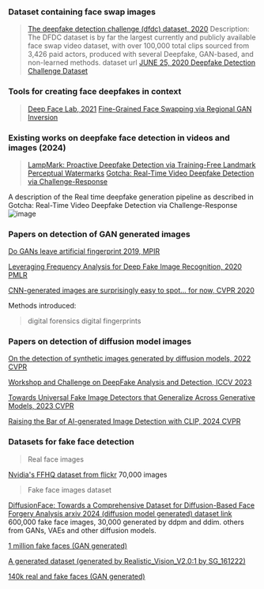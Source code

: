 ### Dataset containing face swap images
> [The deepfake detection challenge (dfdc) dataset, 2020](https://scholar.google.com/scholar_url?url=https://arxiv.org/abs/2006.07397&hl=en&sa=T&oi=gsr-r&ct=res&cd=0&d=16751943499163002168&ei=HI5CZ9rAIeG86rQP-4Db8Qo&scisig=AFWwaebB3BNK9Hco7HIXgFBlR2u7)
 Description: The DFDC dataset is by far the largest currently and publicly available face swap video dataset, with over 100,000 total clips sourced from 3,426 paid actors, produced with several Deepfake, GAN-based, and non-learned methods.
> dataset url [JUNE 25, 2020 Deepfake Detection Challenge Dataset](https://ai.meta.com/datasets/dfdc/)

### Tools for creating face deepfakes in context
> [Deep Face Lab, 2021](https://github.com/iperov/DeepFaceLab)
> [Fine-Grained Face Swapping via Regional GAN Inversion](https://openaccess.thecvf.com/content/CVPR2023/papers/Liu_Fine-Grained_Face_Swapping_via_Regional_GAN_Inversion_CVPR_2023_paper.pdf)

### Existing works on deepfake face detection in videos and images (2024)
>[LampMark: Proactive Deepfake Detection via Training-Free
Landmark Perceptual Watermarks](https://dl.acm.org/doi/pdf/10.1145/3664647.3680869)
>[Gotcha: Real-Time Video Deepfake Detection via Challenge-Response](https://ieeexplore.ieee.org/abstract/document/10629014)

A description of the Real time deepfake generation pipeline as described in Gotcha: Real-Time Video Deepfake Detection via Challenge-Response
![image](https://github.com/user-attachments/assets/384355bc-eb1c-46c3-8748-4241cb15d5ec)



### Papers on detection of GAN generated images
[Do  GANs leave artificial fingerprint 2019, MPIR](https://ieeexplore.ieee.org/stamp/stamp.jsp?tp=&arnumber=8695364)<br>

[Leveraging Frequency Analysis for Deep Fake Image Recognition, 2020 PMLR](https://proceedings.mlr.press/v119/frank20a)<br>

[CNN-generated images are surprisingly easy to spot... for now, CVPR 2020](https://arxiv.org/abs/1912.11035)<br>


Methods introduced:
> digital forensics
> digital fingerprints


### Papers on detection of diffusion model images
[On the detection of synthetic images generated by diffusion models, 2022 CVPR](https://arxiv.org/pdf/2211.00680)<br>


[Workshop and Challenge on DeepFake Analysis and Detection, ICCV 2023](https://openaccess.thecvf.com/ICCV2023_workshops/DFAD)<br>

[Towards Universal Fake Image Detectors that Generalize Across Generative Models, 2023 CVPR](https://openaccess.thecvf.com/content/CVPR2023/papers/Ojha_Towards_Universal_Fake_Image_Detectors_That_Generalize_Across_Generative_Models_CVPR_2023_paper.pdf)<br>

[Raising the Bar of AI-generated Image Detection with CLIP, 2024 CVPR](https://openaccess.thecvf.com/content/CVPR2024W/WMF/papers/Cozzolino_Raising_the_Bar_of_AI-generated_Image_Detection_with_CLIP_CVPRW_2024_paper.pdf)<br>


### Datasets for fake face detection


> Real face images

[Nvidia's FFHQ dataset from flickr](https://github.com/NVlabs/ffhq-dataset) 70,000 images


> Fake face images dataset

[DiffusionFace: Towards a Comprehensive Dataset for Diffusion-Based Face
Forgery Analysis arxiv 2024 (diffusion model generated) ](https://arxiv.org/abs/2403.18471v1)
[dataset link](https://github.com/Rapisurazurite/DiffFace) 600,000 fake face images, 30,000 generated by ddpm and ddim. others from GANs, VAEs and other diffusion models.

[1 million fake faces (GAN generated)](https://www.kaggle.com/datasets/tunguz/1-million-fake-faces/code)

[A generated dataset (generated by Realistic_Vision_V2.0:1 by SG_161222)](https://github.com/Robin-WZQ/AGFD-20K?tab=readme-ov-file)

[140k real and fake faces (GAN generated)](https://www.kaggle.com/datasets/xhlulu/140k-real-and-fake-faces)

 


